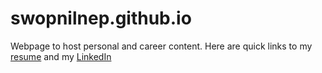 # swopnilnep.github.io

Webpage to host personal and career content. 
Here are quick links to my [resume](https://swopnilnep.github.io/swopnil_resume.pdf) and my [LinkedIn](https://linkedin.com/in/swopnilnep)
